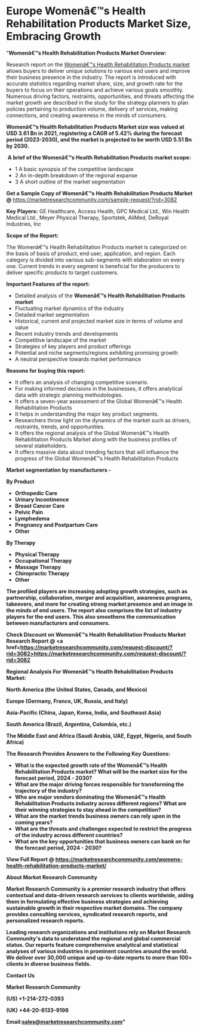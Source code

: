 # Europe Womenâ€™s Health Rehabilitation Products Market Size, Embracing Growth
"<strong>Womenâ€™s Health Rehabilitation Products Market Overview:</strong>

Research report on the <a href=https://marketresearchcommunity.com/womens-health-rehabilitation-products-market/>Womenâ€™s Health Rehabilitation Products market</a> allows buyers to deliver unique solutions to various end users and improve their business presence in the industry. The report is introduced with accurate statistics regarding market share, size, and growth rate for the buyers to focus on their operations and achieve various goals smoothly. Numerous driving factors, restraints, opportunities, and threats affecting the market growth are described in the study for the strategy planners to plan policies pertaining to production volume, delivery of services, making connections, and creating awareness in the minds of consumers.

<strong>Womenâ€™s Health Rehabilitation Products Market size was valued at USD 3.61 Bn in 2021, registering a CAGR of 5.42% during the forecast period (2023-2030), and the market is projected to be worth USD 5.51 Bn by 2030.</strong>

 <Strong>A brief of the Womenâ€™s Health Rehabilitation Products market scope:</Strong>
<ul>
 <li>1  A basic synopsis of the competitive landscape</li>
 <li>2  An in-depth breakdown of the regional expanse</li>
 <li>3  A short outline of the market segmentation</li>
</ul>
<strong>Get a Sample Copy of Womenâ€™s Health Rehabilitation Products Market @ </b></strong><a href=https://marketresearchcommunity.com/sample-request/?rid=3082><u>https://marketresearchcommunity.com/sample-request/?rid=3082</u></a>

<strong>Key Players:</strong> 
GE Healthcare, Access Health, GPC Medical Ltd., Win Health Medical Ltd., Meyer Physical Therapy, Sportstek, AliMed, DeRoyal Industries, Inc

<strong>Scope of the Report:</strong>

The Womenâ€™s Health Rehabilitation Products market is categorized on the basis of basis of product, end user, application, and region. Each category is divided into various sub-segments with elaboration on every one. Current trends in every segment is beneficial for the producers to deliver specific products to target customers.

<strong><b>Important Features of the report:</b></strong>
<ul>
  <li>Detailed analysis of the <strong><b>Womenâ€™s Health Rehabilitation Products </b></strong><strong><b>market</b></strong></li>
  <li>Fluctuating market dynamics of the industry</li>
  <li>Detailed market segmentation</li>
  <li>Historical, current and projected market size in terms of volume and value</li>
  <li>Recent industry trends and developments</li>
  <li>Competitive landscape of the market</li>
  <li>Strategies of key players and product offerings</li>
  <li>Potential and niche segments/regions exhibiting promising growth</li>
  <li>A neutral perspective towards market performance</li>
</ul>
<strong><b>Reasons for buying this report:</b></strong>
<ul>
  <li>It offers an analysis of changing competitive scenario.</li>
  <li>For making informed decisions in the businesses, it offers analytical data with strategic planning methodologies.</li>
  <li>It offers a seven-year assessment of the Global Womenâ€™s Health Rehabilitation Products</li>
  <li>It helps in understanding the major key product segments.</li>
  <li>Researchers throw light on the dynamics of the market such as drivers, restraints, trends, and opportunities.</li>
  <li>It offers the regional analysis of the Global Womenâ€™s Health Rehabilitation Products Market along with the business profiles of several stakeholders.</li>
  <li>It offers massive data about trending factors that will influence the progress of the Global Womenâ€™s Health Rehabilitation Products</li>
</ul>

<strong>Market segmentation by manufacturers -</strong>


<strong><strong>By Product</strong></h4>
<ul>
 	<li>Orthopedic Care</li>
 	<li>Urinary Incontinence</li>
 	<li>Breast Cancer Care</li>
 	<li>Pelvic Pain</li>
 	<li>Lymphedema</li>
 	<li>Pregnancy and Postpartum Care</li>
 	<li>Other</li>
</ul>
<strong><strong>By Therapy</strong></h4>
<ul>
 	<li>Physical Therapy</li>
 	<li>Occupational Therapy</li>
 	<li>Massage Therapy</li>
 	<li>Chiropractic Therapy</li>
 	<li>Other</li>
</ul>

The profiled players are increasing adopting growth strategies, such as partnership, collaboration, merger and acquisition, awareness programs, takeovers, and more for creating strong market presence and an image in the minds of end users. The report also comprises the list of industry players for the end users. This also smoothens the communication between manufacturers and consumers.

<strong><b>Check Discount on Womenâ€™s Health Rehabilitation Products Market Research Report @ </b></strong><a href=https://marketresearchcommunity.com/request-discount/?rid=3082><u>https://marketresearchcommunity.com/request-discount/?rid=3082</u></a>

<strong>Regional Analysis For Womenâ€™s Health Rehabilitation Products Market:</strong>

<strong>North America</strong> (the United States, Canada, and Mexico)

<strong>Europe</strong> (Germany, France, UK, Russia, and Italy)

<strong>Asia-Pacific</strong> (China, Japan, Korea, India, and Southeast Asia)

<strong>South America</strong> (Brazil, Argentina, Colombia, etc.)

<strong>The Middle East and Africa</strong> (Saudi Arabia, UAE, Egypt, Nigeria, and South Africa)

<strong>The Research Provides Answers to the Following Key Questions:</strong>
<ul>
 	<li>What is the expected growth rate of the Womenâ€™s Health Rehabilitation Products market? What will be the market size for the forecast period, 2024 - 2030?</li>
 	<li>What are the major driving forces responsible for transforming the trajectory of the industry?</li>
 	<li>Who are major vendors dominating the Womenâ€™s Health Rehabilitation Products industry across different regions? What are their winning strategies to stay ahead in the competition?</li>
 	<li>What are the market trends business owners can rely upon in the coming years?</li>
 	<li>What are the threats and challenges expected to restrict the progress of the industry across different countries?</li>
 	<li>What are the key opportunities that business owners can bank on for the forecast period, 2024 - 2030?</li>
</ul>

<strong>View Full Report @</strong> <a href=https://marketresearchcommunity.com/womens-health-rehabilitation-products-market/>https://marketresearchcommunity.com/womens-health-rehabilitation-products-market/</a>

<strong>About Market Research Community</strong>

Market Research Community is a premier research industry that offers contextual and data-driven research services to clients worldwide, aiding them in formulating effective business strategies and achieving sustainable growth in their respective market domains. The company provides consulting services, syndicated research reports, and personalized research reports.

Leading research organizations and institutions rely on Market Research Community's data to understand the regional and global commercial status. Our reports feature comprehensive analytical and statistical analyses of various industries in prominent countries around the world. We deliver over 30,000 unique and up-to-date reports to more than 100+ clients in diverse business fields.

<strong>Contact Us</strong>

<strong>Market Research Community</strong>

(US) +1-214-272-0393

(UK) +44-20-8133-9198

<strong>Email:</strong>sales@marketresearchcommunity.com"

